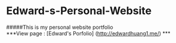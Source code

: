 # Edward-s-Personal-Website
#####This is my personal website portfolio
<br>
***View page : [Edward's Porfolio] (http://edwardhuang1.me/) ***
